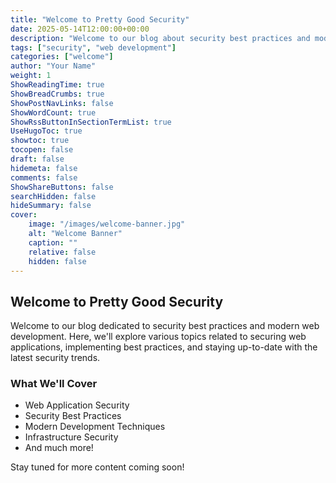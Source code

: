 ```yaml
---
title: "Welcome to Pretty Good Security"
date: 2025-05-14T12:00:00+00:00
description: "Welcome to our blog about security best practices and modern web development"
tags: ["security", "web development"]
categories: ["welcome"]
author: "Your Name"
weight: 1
ShowReadingTime: true
ShowBreadCrumbs: true
ShowPostNavLinks: false
ShowWordCount: true
ShowRssButtonInSectionTermList: true
UseHugoToc: true
showtoc: true
tocopen: false
draft: false
hidemeta: false
comments: false
ShowShareButtons: false
searchHidden: false
hideSummary: false
cover:
    image: "/images/welcome-banner.jpg"
    alt: "Welcome Banner"
    caption: ""
    relative: false
    hidden: false
---
```


## Welcome to Pretty Good Security

Welcome to our blog dedicated to security best practices and modern web development. Here, we'll explore various topics related to securing web applications, implementing best practices, and staying up-to-date with the latest security trends.

### What We'll Cover

- Web Application Security
- Security Best Practices
- Modern Development Techniques
- Infrastructure Security
- And much more!

Stay tuned for more content coming soon!
